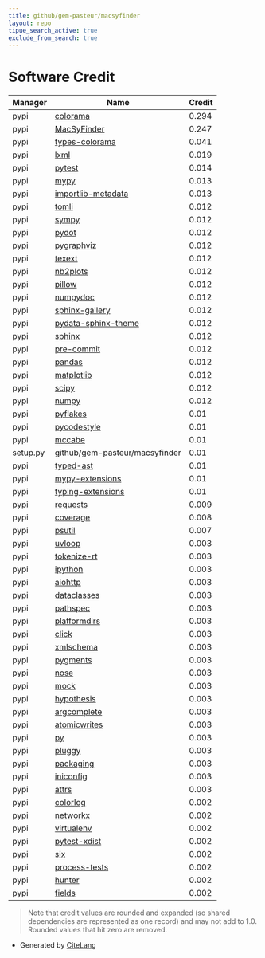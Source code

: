 ```yaml
---
title: github/gem-pasteur/macsyfinder
layout: repo
tipue_search_active: true
exclude_from_search: true
---
```

# Software Credit

|Manager|Name|Credit|
|-------|----|------|
|pypi|[colorama](https://github.com/tartley/colorama)|0.294|
|pypi|[MacSyFinder](https://github.com/gem-pasteur/macsyfinder/)|0.247|
|pypi|[types-colorama](https://github.com/python/typeshed)|0.041|
|pypi|[lxml](https://pypi.org/project/lxml)|0.019|
|pypi|[pytest](https://docs.pytest.org/en/latest/)|0.014|
|pypi|[mypy](http://www.mypy-lang.org/)|0.013|
|pypi|[importlib-metadata](https://pypi.org/project/importlib-metadata)|0.013|
|pypi|[tomli](https://pypi.org/project/tomli)|0.012|
|pypi|[sympy](https://pypi.org/project/sympy)|0.012|
|pypi|[pydot](https://pypi.org/project/pydot)|0.012|
|pypi|[pygraphviz](https://pypi.org/project/pygraphviz)|0.012|
|pypi|[texext](https://pypi.org/project/texext)|0.012|
|pypi|[nb2plots](https://pypi.org/project/nb2plots)|0.012|
|pypi|[pillow](https://pypi.org/project/pillow)|0.012|
|pypi|[numpydoc](https://pypi.org/project/numpydoc)|0.012|
|pypi|[sphinx-gallery](https://pypi.org/project/sphinx-gallery)|0.012|
|pypi|[pydata-sphinx-theme](https://pypi.org/project/pydata-sphinx-theme)|0.012|
|pypi|[sphinx](https://pypi.org/project/sphinx)|0.012|
|pypi|[pre-commit](https://pypi.org/project/pre-commit)|0.012|
|pypi|[pandas](https://pypi.org/project/pandas)|0.012|
|pypi|[matplotlib](https://pypi.org/project/matplotlib)|0.012|
|pypi|[scipy](https://pypi.org/project/scipy)|0.012|
|pypi|[numpy](https://pypi.org/project/numpy)|0.012|
|pypi|[pyflakes](https://pypi.org/project/pyflakes)|0.01|
|pypi|[pycodestyle](https://pypi.org/project/pycodestyle)|0.01|
|pypi|[mccabe](https://pypi.org/project/mccabe)|0.01|
|setup.py|github/gem-pasteur/macsyfinder|0.01|
|pypi|[typed-ast](https://pypi.org/project/typed-ast)|0.01|
|pypi|[mypy-extensions](https://pypi.org/project/mypy-extensions)|0.01|
|pypi|[typing-extensions](https://pypi.org/project/typing-extensions)|0.01|
|pypi|[requests](https://pypi.org/project/requests)|0.009|
|pypi|[coverage](https://pypi.org/project/coverage)|0.008|
|pypi|[psutil](https://pypi.org/project/psutil)|0.007|
|pypi|[uvloop](https://pypi.org/project/uvloop)|0.003|
|pypi|[tokenize-rt](https://pypi.org/project/tokenize-rt)|0.003|
|pypi|[ipython](https://pypi.org/project/ipython)|0.003|
|pypi|[aiohttp](https://pypi.org/project/aiohttp)|0.003|
|pypi|[dataclasses](https://pypi.org/project/dataclasses)|0.003|
|pypi|[pathspec](https://pypi.org/project/pathspec)|0.003|
|pypi|[platformdirs](https://pypi.org/project/platformdirs)|0.003|
|pypi|[click](https://pypi.org/project/click)|0.003|
|pypi|[xmlschema](https://pypi.org/project/xmlschema)|0.003|
|pypi|[pygments](https://pypi.org/project/pygments)|0.003|
|pypi|[nose](https://pypi.org/project/nose)|0.003|
|pypi|[mock](https://pypi.org/project/mock)|0.003|
|pypi|[hypothesis](https://pypi.org/project/hypothesis)|0.003|
|pypi|[argcomplete](https://pypi.org/project/argcomplete)|0.003|
|pypi|[atomicwrites](https://pypi.org/project/atomicwrites)|0.003|
|pypi|[py](https://pypi.org/project/py)|0.003|
|pypi|[pluggy](https://pypi.org/project/pluggy)|0.003|
|pypi|[packaging](https://pypi.org/project/packaging)|0.003|
|pypi|[iniconfig](https://pypi.org/project/iniconfig)|0.003|
|pypi|[attrs](https://pypi.org/project/attrs)|0.003|
|pypi|[colorlog](https://github.com/borntyping/python-colorlog)|0.002|
|pypi|[networkx](https://networkx.org/)|0.002|
|pypi|[virtualenv](https://pypi.org/project/virtualenv)|0.002|
|pypi|[pytest-xdist](https://pypi.org/project/pytest-xdist)|0.002|
|pypi|[six](https://pypi.org/project/six)|0.002|
|pypi|[process-tests](https://pypi.org/project/process-tests)|0.002|
|pypi|[hunter](https://pypi.org/project/hunter)|0.002|
|pypi|[fields](https://pypi.org/project/fields)|0.002|


> Note that credit values are rounded and expanded (so shared dependencies are represented as one record) and may not add to 1.0. Rounded values that hit zero are removed.


- Generated by [CiteLang](https://github.com/vsoch/citelang)
